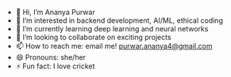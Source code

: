 - 👋 Hi, I’m Ananya Purwar
- 👀 I’m interested in backend development, AI/ML, ethical coding
- 🌱 I’m currently learning deep learning and neural networks
- 💞️ I’m looking to collaborate on exciting projects
- 📫 How to reach me: email me! purwar.ananya4@gmail.com
- 😄 Pronouns: she/her
- ⚡ Fun fact: I love cricket

<!---
xpurwar/xpurwar is a ✨ special ✨ repository because its `README.md` (this file) appears on your GitHub profile.
You can click the Preview link to take a look at your changes.
--->
